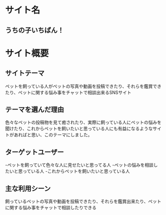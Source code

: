 # サイト名
## うちの子いちばん！
# サイト概要
## サイトテーマ
ペットを飼っている人がペットの写真や動画を投稿できたり、それらを鑑賞できたり、ペットに関する悩み事をチャットで相談出来るSNSサイト
## テーマを選んだ理由
色々なペットの投稿物を見て癒されたり、実際に飼っている人にペットの悩みを聞けたり、これからペットを飼いたいと思っている人にも有益になるようなサイトがあればと思い、このテーマにしました。
## ターゲットユーザー
-ペットを飼っていて色々な人に見せたいと思ってる人
-ペットの悩みを相談したいと思っている人
-これからペットを飼いたいと思っている人
## 主な利用シーン
飼っているペットの写真や動画を投稿できたり、それらを鑑賞出来たり、ペットに関する悩み事をチャットで相談したりできる